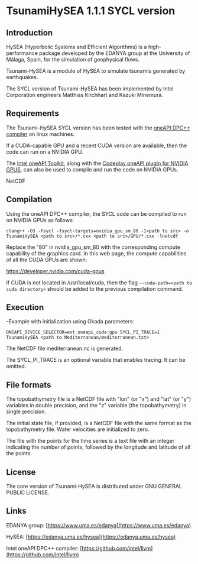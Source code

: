 # TsunamiHySEA 1.1.1 SYCL version

## Introduction


HySEA (Hyperbolic Systems and Efficient Algorithms) is a high-performance package developed by the EDANYA group at the University of Málaga, Spain, for the simulation of geophysical flows.

Tsunami-HySEA is a module of HySEA to simulate tsunamis generated by earthquakes.

The SYCL version of Tsunami-HySEA has been implemented by Intel Corporation engineers Matthias Kirchhart and Kazuki Minemura.


## Requirements

The Tsunami-HySEA SYCL version has been tested with the [oneAPI DPC++ compiler](https://github.com/intel/llvm) on linux machines.

If a CUDA-capable GPU and a recent CUDA version are available, then the code can run on a NVIDIA GPU.

The [Intel oneAPI Toolkit](https://www.intel.com/content/www/us/en/developer/tools/oneapi/toolkits.html), along with the [Codeplay oneAPI plugin for NVIDIA GPUS](https://developer.codeplay.com/products/oneapi/nvidia/home/), can also be used to compile and run the code on NVIDIA GPUs.

NetCDF


## Compilation

Using the oneAPI DPC++ compiler, the SYCL code can be compiled to run on NVIDIA GPUs as follows:

`clang++ -O3 -fsycl -fsycl-targets=nvidia_gpu_sm_80 -I<path to src> -o TsunamiHySEA <path to src>/*.cxx <path to src>/GPU/*.cxx -lnetcdf`

Replace the "80" in nvidia_gpu_sm_80 with the corresponding compute capability of the graphics card. In this web page, the compute capabilities of all the CUDA GPUs are shown:

   https://developer.nvidia.com/cuda-gpus

If CUDA is not located in /usr/local/cuda, then the flag `--cuda-path=<path to cuda directory>` should be added to the previous compilation command.


## Execution

-Example with initialization using Okada parameters:

 `ONEAPI_DEVICE_SELECTOR=ext_oneapi_cuda:gpu SYCL_PI_TRACE=1 TsunamiHySEA <path to Mediterranean/mediterranean.txt>`

 The NetCDF file mediterranean.nc is generated.

 The SYCL_PI_TRACE is an optional variable that enables tracing. It can be omitted.


## File formats

The topobathymetry file is a NetCDF file with "lon" (or "x") and "lat" (or "y") variables in double precision, and the "z" variable (the topobathymetry) in single precision.

The initial state file, if provided, is a NetCDF file with the same format as the topobathymetry file. Water velocities are initialized to zero.

The file with the points for the time series is a text file with an integer indicating the number of points, followed by the longitude and latitude of all the points.


## License

The core version of Tsunami-HySEA is distributed under GNU GENERAL PUBLIC LICENSE.


## Links

EDANYA group: [https://www.uma.es/edanya](https://www.uma.es/edanya)

HySEA: [https://edanya.uma.es/hysea](https://edanya.uma.es/hysea)

Intel oneAPI DPC++ compiler: [https://github.com/intel/llvm](https://github.com/intel/llvm)

